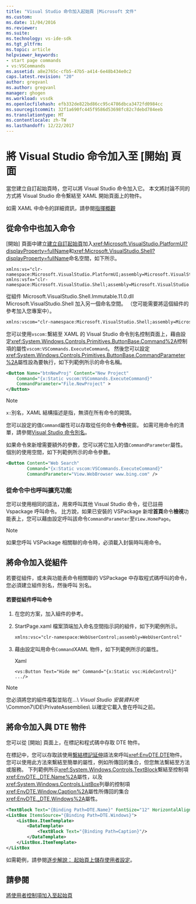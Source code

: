 ```yaml
---
title: "Visual Studio 命令加入起始頁 |Microsoft 文件"
ms.custom: 
ms.date: 11/04/2016
ms.reviewer: 
ms.suite: 
ms.technology: vs-ide-sdk
ms.tgt_pltfrm: 
ms.topic: article
helpviewer_keywords:
- start page commands
- vs:VSCommands
ms.assetid: a8e2765c-cfb5-47b5-a414-6e48b434e0c2
caps.latest.revision: "20"
author: gregvanl
ms.author: gregvanl
manager: ghogen
ms.workload: vssdk
ms.openlocfilehash: efb332de822bd86cc95c4786dbca3472fd0984cc
ms.sourcegitcommit: 32f1a690fc445f9586d53698fc82c7debd784eeb
ms.translationtype: MT
ms.contentlocale: zh-TW
ms.lasthandoff: 12/22/2017
---
```

# <a name="adding-visual-studio-commands-to-a-start-page"></a>將 Visual Studio 命令加入至 [開始] 頁面
當您建立自訂起始頁時，您可以將 Visual Studio 命令加入它。 本文將討論不同的方式將 Visual Studio 命令繫結至 XAML 開始頁面上的物件。  
  
 如需 XAML 中命令的詳細資訊，請參閱[指揮概觀](/dotnet/framework/wpf/advanced/commanding-overview)  
  
## <a name="adding-commands-from-the-command-well"></a>從命令中也加入命令  
 [開始] 頁面中建立[建立自訂起始頁](../extensibility/creating-a-custom-start-page.md)加入<xref:Microsoft.VisualStudio.PlatformUI?displayProperty=fullName>和<xref:Microsoft.VisualStudio.Shell?displayProperty=fullName>命名空間，如下所示。  
  
```  
xmlns:vs="clr-namespace:Microsoft.VisualStudio.PlatformUI;assembly=Microsoft.VisualStudio.Shell.14.0"  
xmlns:vsfx="clr-namespace:Microsoft.VisualStudio.Shell;assembly=Microsoft.VisualStudio.Shell.14.0"  
```  
  
 從組件 Microsoft.VisualStudio.Shell.Immutable.11.0.dll Microsoft.VisualStudio.Shell 加入另一個命名空間。 （您可能需要將這個組件的參考加入您專案中）。  
  
```xml  
xmlns:vscom="clr-namespace:Microsoft.VisualStudio.Shell;assembly=Microsoft.VisualStudio.Shell.Immutable.11.0"  
```  
  
 您可以使用`vscom:`繫結至 XAML 的 Visual Studio 命令別名控制頁面上，藉由設定<xref:System.Windows.Controls.Primitives.ButtonBase.Command%2A>控制項的屬性`vscom:VSCommands.ExecuteCommand`。 然後您可以設定<xref:System.Windows.Controls.Primitives.ButtonBase.CommandParameter%2A>屬性設為要執行，如下列範例所示的命令名稱。  
  
```xml  
<Button Name="btnNewProj" Content="New Project"   
    Command="{x:Static vscom:VSCommands.ExecuteCommand}"  
    CommandParameter="File.NewProject" >  
</Button>  
```  
  
> [!NOTE]
>  `x:`別名，XAML 結構描述是指，無須在所有命令的開頭。  
  
 您可以設定的值`Command`屬性可以存取從任何命令**命令**視窗。 如需可用命令的清單，請參閱[Visual Studio 命令別名](../ide/reference/visual-studio-command-aliases.md)。  
  
 如果命令來新增需要額外的參數，您可以將它加入的值`CommandParameter`屬性。 個別的使用空間，如下列範例所示的命令參數。  
  
```xml  
<Button Content="Web Search"   
        Command="{x:Static vscom:VSCommands.ExecuteCommand}"  
        CommandParameter="View.WebBrowser www.bing.com" />  
```  
  
### <a name="calling-extensions-from-the-command-well"></a>從命令中也呼叫擴充功能  
 您可以使用相同的語法，用來呼叫其他 Visual Studio 命令，從已註冊 Vspackage 呼叫命令。 比方說，如果已安裝的 VSPackage 新增**首頁**命令**檢視**功能表上，您可以藉由設定呼叫該命令`CommandParameter`至`View.HomePage`。  
  
> [!NOTE]
>  如果您呼叫 VSPackage 相關聯的命令時，必須載入封裝時叫用命令。  
  
## <a name="adding-commands-from-assemblies"></a>將命令加入從組件  
 若要從組件，或未與功能表命令相關聯的 VSPackage 中存取程式碼呼叫的命令，您必須建立組件別名，然後呼叫 別名。  
  
#### <a name="to-call-a-command-from-an-assembly"></a>若要從組件呼叫命令  
  
1.  在您的方案，加入組件的參考。  
  
2.  StartPage.xaml 檔案頂端加入命名空間指示詞的組件，如下列範例所示。  
  
    ```xml  
    xmlns:vsc="clr-namespace:WebUserControl;assembly=WebUserControl"  
    ```  
  
3.  藉由設定叫用命令`Command`XAML 物件，如下列範例所示的屬性。  
  
     Xaml  
  
    ```  
    <vs:Button Text="Hide me" Command="{x:Static vsc:HideControl}" .../>  
    ```  
  
> [!NOTE]
>  您必須將您的組件複製並貼在...\\ *Visual Studio 安裝資料夾*\Common7\IDE\PrivateAssemblies\ 以確定它載入會在呼叫之前。  
  
## <a name="adding-commands-with-the-dte-object"></a>將命令加入與 DTE 物件  
 您可以從 [開始] 頁面上，在標記和程式碼中存取 DTE 物件。  
  
 在標記中，您可以存取該使用[繫結標記延伸](/dotnet/framework/wpf/advanced/binding-markup-extension)語法來呼叫<xref:EnvDTE.DTE>物件。 您可以使用此方法來繫結至簡單的屬性，例如所傳回的集合，但您無法繫結至方法或服務。 下列範例所示<xref:System.Windows.Controls.TextBlock>繫結至控制項<xref:EnvDTE._DTE.Name%2A>屬性，以及<xref:System.Windows.Controls.ListBox>列舉的控制項<xref:EnvDTE.Window.Caption%2A>屬性所傳回的集合<xref:EnvDTE._DTE.Windows%2A>屬性。  
  
```xml  
<TextBlock Text="{Binding Path=DTE.Name}" FontSize="12" HorizontalAlignment="Center"/>  
<ListBox ItemsSource="{Binding Path=DTE.Windows}">  
    <ListBox.ItemTemplate>  
        <DataTemplate>  
            <TextBlock Text="{Binding Path=Caption}"/>  
        </DataTemplate>  
    </ListBox.ItemTemplate>  
</ListBox  
```  
  
 如需範例，請參閱[逐步解說： 起始頁上儲存使用者設定](../extensibility/walkthrough-saving-user-settings-on-a-start-page.md)。  
  
## <a name="see-also"></a>請參閱  
 [將使用者控制項加入至起始頁](../extensibility/adding-user-control-to-the-start-page.md)